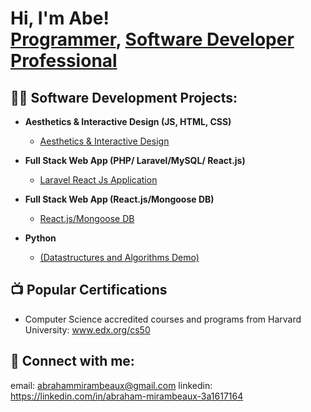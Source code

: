 <h1>Hi, I'm Abe! <br/><a href="https://github.com/abem7787">Programmer</a>, <a href="https://www.linkedin.com/in/abraham-mirambeaux-3a1617164/">Software Developer Professional</a></h1>

<h2>👨‍💻 Software Development Projects:</h2>

- <b>Aesthetics & Interactive Design (JS, HTML, CSS)</b>
  - [Aesthetics & Interactive Design](https://github.com/abem7787/-Web-base-Interactive-Design)
- <b>Full Stack Web App (PHP/ Laravel/MySQL/ React.js)</b>
  - [Laravel React Js Application](https://github.com/abem7787/Bbay-ProductSurvey) </i>

- <b>Full Stack Web App (React.js/Mongoose DB)</b>
  - [React.js/Mongoose DB](https://github.com/abem7787/VMD-MEDICAL-COMMUNITY) </i>

- <b>Python</b>
  - [(Datastructures and Algorithms Demo)]()

<h2>📺 Popular Certifications </h2>

- Computer Science accredited courses and programs from Harvard University: www.edx.org/cs50  

<h2> 🤳 Connect with me:</h2>

email: abrahammirambeaux@gmail.com
linkedin: https://linkedin.com/in/abraham-mirambeaux-3a1617164



